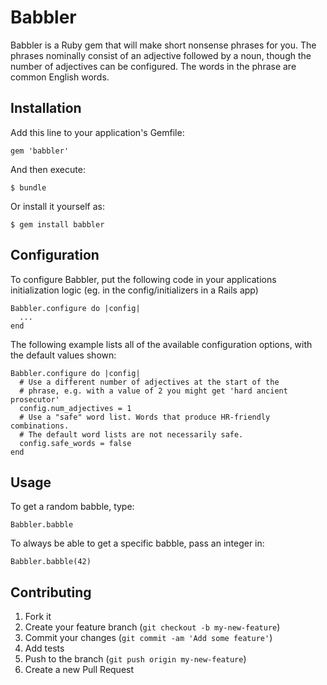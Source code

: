 # Babbler

Babbler is a Ruby gem that will make short nonsense phrases for you.  The phrases nominally consist of an adjective followed by a noun, though the number of adjectives can be configured.  The words in the phrase are common English words.  

## Installation

Add this line to your application's Gemfile:

    gem 'babbler'

And then execute:

    $ bundle

Or install it yourself as:

    $ gem install babbler

## Configuration

To configure Babbler, put the following code in your applications 
initialization logic (eg. in the config/initializers in a Rails app)
    
    Babbler.configure do |config|
      ...
    end

The following example lists all of the available configuration options, 
with the default values shown:

    Babbler.configure do |config|
      # Use a different number of adjectives at the start of the
      # phrase, e.g. with a value of 2 you might get 'hard ancient prosecutor'
      config.num_adjectives = 1
      # Use a "safe" word list. Words that produce HR-friendly combinations.
      # The default word lists are not necessarily safe.
      config.safe_words = false
    end

## Usage

To get a random babble, type:

    Babbler.babble

To always be able to get a specific babble, pass an integer in:

    Babbler.babble(42)

## Contributing

1. Fork it
2. Create your feature branch (`git checkout -b my-new-feature`)
3. Commit your changes (`git commit -am 'Add some feature'`)
3. Add tests
4. Push to the branch (`git push origin my-new-feature`)
5. Create a new Pull Request
